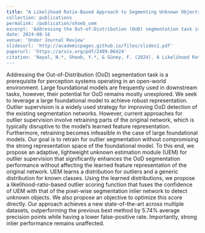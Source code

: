 ```yaml
---
title: "A Likelihood Ratio-Based Approach to Segmenting Unknown Objects
collection: publications
permalink: /publication/shoeb_uem
excerpt: 'Addressing the Out-of-Distribution (OoD) segmentation task is a prerequisite for perception systems operating in an open-world environment. Large foundational models are frequently used in downstream tasks, however, their potential for OoD remains mostly unexplored. We seek to leverage a large foundational model to achieve robust representation. Outlier supervision is a widely used strategy for improving OoD detection of the existing segmentation networks. However, current approaches for outlier supervision involve retraining parts of the original network, which is typically disruptive to the model’s learned feature representation. Furthermore, retraining becomes infeasible in the case of large foundational models. Our goal is to retrain for outlier segmentation without compromising the strong representation space of the foundational model. To this end, we propose an adaptive, lightweight unknown estimation module (UEM) for outlier supervision that significantly enhances the OoD segmentation performance without affecting the learned feature representation of the original network. UEM learns a distribution for outliers and a generic distribution for known classes. Using the learned distributions, we propose a likelihood-ratio-based outlier scoring function that fuses the confidence of UEM with that of the pixel-wise segmentation inlier network to detect unknown objects. We also propose an objective to optimize this score directly. Our approach achieves a new state-of-the-art across multiple datasets, outperforming the previous best method by 5.74% average precision points while having a lower false-positive rate. Importantly, strong inlier performance remains unaffected.'
date: 2024-08-16
venue: 'Under Journal Review'
slidesurl: 'http://academicpages.github.io/files/slides1.pdf'
paperurl: 'https://arxiv.org/pdf/2409.06424'
citation: 'Nayal, N.*, Shoeb, Y.*, & Güney, F. (2024). A Likelihood Ratio-Based Approach to Segmenting Unknown Objects.&quot; <i>Under Review</i>. 2(2).'
---
```


Addressing the Out-of-Distribution (OoD) segmentation task is a prerequisite for perception systems operating in an open-world environment. Large foundational models are frequently used in downstream tasks, however, their potential for OoD remains mostly unexplored. We seek to leverage a large foundational model to achieve robust representation. Outlier supervision is a widely used strategy for improving OoD detection of the existing segmentation networks. However, current approaches for outlier supervision involve retraining parts of the original network, which is typically disruptive to the model’s learned feature representation. Furthermore, retraining becomes infeasible in the case of large foundational models. Our goal is to retrain for outlier segmentation without compromising the strong representation space of the foundational model. To this end, we propose an adaptive, lightweight unknown estimation module (UEM) for outlier supervision that significantly enhances the OoD segmentation performance without affecting the learned feature representation of the original network. UEM learns a distribution for outliers and a generic distribution for known classes. Using the learned distributions, we propose a likelihood-ratio-based outlier scoring function that fuses the confidence of UEM with that of the pixel-wise segmentation inlier network to detect unknown objects. We also propose an objective to optimize this score directly. Our approach achieves a new state-of-the-art across multiple datasets, outperforming the previous best method by 5.74% average precision points while having a lower false-positive rate. Importantly, strong inlier performance remains unaffected.